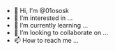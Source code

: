 - 👋 Hi, I’m @01ososk
- 👀 I’m interested in ...
- 🌱 I’m currently learning ...
- 💞️ I’m looking to collaborate on ...
- 📫 How to reach me ...

<!---
01ososk/01ososk is a ✨ special ✨ repository because its `README.md` (this file) appears on your GitHub profile.
You can click the Preview link to take a look at your changes.
--->
